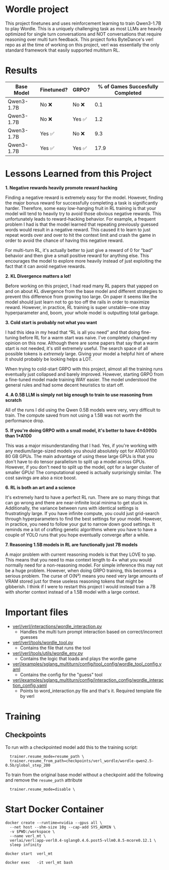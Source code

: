 # Wordle project

This project finetunes and uses reinforcement learning to train Qwen3-1.7B to play Wordle. This is a uniquely challenging task as most LLMs are heavily optimized for single turn conversations and NOT conversations that require reasoning over multi turn feedback. This project forks ByteDance's verl repo as at the time of working on this project, verl was essentially the only standard framework that easily supported multiturn RL. 

# Results
| Base Model   | Finetuned?  | GRPO?  | % of Games Succesfully Completed  |
|--------------|-------------|--------|-----------------------------------|
| Qwen3-1.7B   | No ❌       | No ❌  | 0.1                               |
| Qwen3-1.7B   | No ❌       | Yes ✅ | 1.2                               |
| Qwen3-1.7B   | Yes ✅      | No ❌  | 9.3                               |
| Qwen3-1.7B   | Yes ✅      | Yes ✅ | 17.9                              |

# Lessons Learned from this Project

**1. Negative rewards heavily promote reward hacking**

Finding a negative reward is extremely easy for the model. However, finding the major bonus reward for successfully completing a task is significantly harder. Therefore, some easy low-hanging fruit in RL training is that your model will tend to heavily try to avoid those obvious negative rewards. This unfortunately leads to reward-hacking behavior. For example, a frequent problem I had is that the model learned that repeating previously guessed words would result in a negative reward. This caused it to learn to just repeat words over and over to hit the context limit and crash the game in order to avoid the chance of having this negative reward.  

For multi-turn RL, it's actually better to just give a reward of 0 for “bad” behavior and then give a small positive reward for anything else. This encourages the model to explore more heavily instead of just exploiting the fact that it can avoid negative rewards.  


**2. KL Divergence matters a lot!**

Before working on this project, I had read many RL papers that yapped on and on about KL divergence from the base model and different strategies to prevent this difference from growing too large. On paper it seems like the model should just learn not to go too off the rails in order to maximize reward. However, in practice, RL training is super unstable—one stray hyperparameter and, boom, your whole model is outputting total garbage.  


**3. Cold start is probably not what you want**

I had this idea in my head that “RL is all you need” and that doing fine-tuning before RL for a warm start was naive. I've completely changed my opinion on this now. Although there are some papers that say that a warm start is not needed, it's still extremely useful. The search space of all possible tokens is _extremely_ large. Giving your model a helpful hint of where it should probably be looking helps a LOT.  

When trying to cold-start GRPO with this project, almost all the training runs eventually just collapsed and barely improved. However, starting GRPO from a fine-tuned model made training WAY easier. The model understood the general rules and had some decent heuristics to start off.  


**4. A 0.5B LLM is simply not big enough to train to use reasoning from scratch**

All of the runs I did using the Qwen 0.5B models were very, very difficult to train. The compute saved from not using a 1.5B was not worth the performance drop.  


**5. If you're doing GRPO with a small model, it's better to have 4×4090s than 1×A100**

This was a major misunderstanding that I had. Yes, if you're working with any medium/large-sized models you should absolutely opt for A100/H100 80 GB GPUs. The main advantage of using these large GPUs is that you don't have to do tensor parallelism to split up a model across GPUs. However, if you don't need to split up the model, opt for a larger cluster of smaller GPUs! The computational speed is actually surprisingly similar. The cost savings are also a nice boost.  


**6. RL is both an art and a science**

It's extremely hard to have a perfect RL run. There are so many things that can go wrong and there are near-infinite local minima to get stuck in. Additionally, the variance between runs with identical settings is frustratingly large. If you have infinite compute, you could just grid-search through hyperparameters to find the best settings for your model. However, in practice, you need to follow your gut to narrow down good settings. It reminds me a lot of crafting genetic algorithms where you have to have a couple of YOLO runs that you hope eventually converge after a while.  


**7. Reasoning 1.5B models in RL are functionally just 7B models**

A major problem with current reasoning models is that they LOVE to yap. This means that you need to max context length to 4× what you would normally need for a non-reasoning model. For simple inference this may not be a huge problem. However, when doing GRPO training, this becomes a serious problem. The curse of O(N²) means you need very large amounts of VRAM stored just for these useless reasoning tokens that might be gibberish. I think if I were to restart this project I would instead train a 7B with shorter context instead of a 1.5B model with a large context.

# Important files
- [verl/verl/interactions/wordle_interaction.py](verl/verl/interactions/wordle_interaction.py)
  - Handles the multi turn prompt interaction based on correct/incorrect guesses
- [verl/verl/tools/wordle_tool.py](verl/verl/tools/wordle_tool.py)
  - Contains the file that runs the tool
- [verl/verl/tools/utils/wordle_env.py](verl/verl/tools/utils/wordle_env.py)
  - Contains the logic that loads and plays the wordle game  
- [verl/examples/sglang_multiturn/config/tool_config/wordle_tool_config.yaml](verl/examples/sglang_multiturn/config/tool_config/wordle_tool_config.yaml)
  - Contains the config for the "guess" tool
- [verl/examples/sglang_multiturn/config/interaction_config/wordle_interaction_config.yaml](verl/examples/sglang_multiturn/config/interaction_config/wordle_interaction_config.yaml)
  - Points to word_interaction.py file and that's it. Required template file by verl 

# Training 

## Checkpoints 
To run with a checkpointed model add this to the training script:
```
  trainer.resume_mode=resume_path \
  trainer.resume_from_path=checkpoints/verl_wordle/wordle-qwen2.5-0.5b/global_step_200
```

To train from the original base model without a checkpoint add the following and remove the `resume_path` attribute
```
  trainer.resume_mode=disable \
```


# Start Docker Container

```
docker create --runtime=nvidia --gpus all \
  --net host --shm-size 10g --cap-add SYS_ADMIN \
  -v $PWD:/workspace \
  --name verl_mt \
  verlai/verl:app-verl0.4-sglang0.4.6.post5-vllm0.8.5-mcore0.12.1 \
  sleep infinity

docker start  verl_mt

docker exec   -it verl_mt bash
```